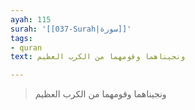 ```yaml
---
ayah: 115
surah: '[[037-Surah|سورة]]'
tags:
- quran
text: ونجيناهما وقومهما من الكرب العظيم

---
```

> ونجيناهما وقومهما من الكرب العظيم
